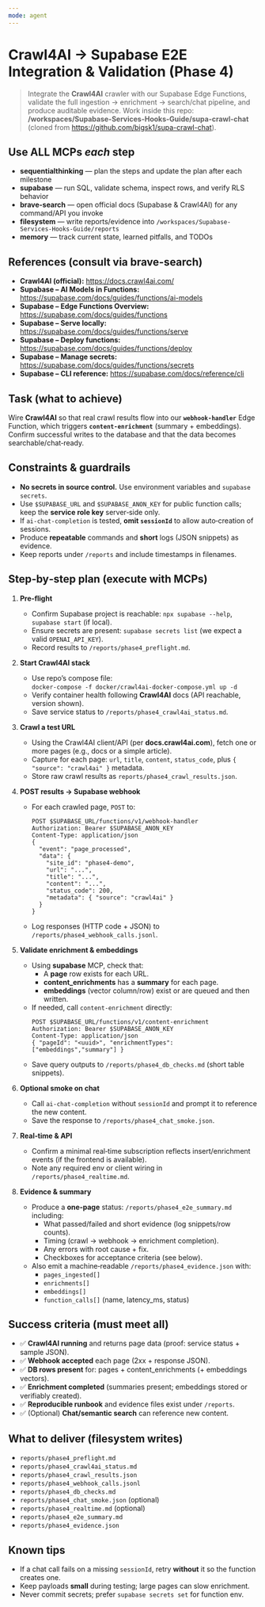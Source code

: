 ```yaml
---
mode: agent
---
```


# Crawl4AI → Supabase E2E Integration & Validation (Phase 4)

> Integrate the **Crawl4AI** crawler with our Supabase Edge Functions, validate the full ingestion → enrichment → search/chat pipeline, and produce auditable evidence. Work inside this repo: **/workspaces/Supabase-Services-Hooks-Guide/supa-crawl-chat** (cloned from https://github.com/bigsk1/supa-crawl-chat).

## Use ALL MCPs *each* step
- **sequentialthinking** — plan the steps and update the plan after each milestone
- **supabase** — run SQL, validate schema, inspect rows, and verify RLS behavior
- **brave-search** — open official docs (Supabase & Crawl4AI) for any command/API you invoke
- **filesystem** — write reports/evidence into `/workspaces/Supabase-Services-Hooks-Guide/reports`
- **memory** — track current state, learned pitfalls, and TODOs

## References (consult via brave-search)
- **Crawl4AI (official):** https://docs.crawl4ai.com/
- **Supabase – AI Models in Functions:** https://supabase.com/docs/guides/functions/ai-models
- **Supabase – Edge Functions Overview:** https://supabase.com/docs/guides/functions
- **Supabase – Serve locally:** https://supabase.com/docs/guides/functions/serve
- **Supabase – Deploy functions:** https://supabase.com/docs/guides/functions/deploy
- **Supabase – Manage secrets:** https://supabase.com/docs/guides/functions/secrets
- **Supabase – CLI reference:** https://supabase.com/docs/reference/cli

## Task (what to achieve)
Wire **Crawl4AI** so that real crawl results flow into our **`webhook-handler`** Edge Function, which triggers **`content-enrichment`** (summary + embeddings). Confirm successful writes to the database and that the data becomes searchable/chat‑ready.

## Constraints & guardrails
- **No secrets in source control.** Use environment variables and `supabase secrets`.
- Use `$SUPABASE_URL` and `$SUPABASE_ANON_KEY` for public function calls; keep the **service role key** server‑side only.
- If `ai-chat-completion` is tested, **omit `sessionId`** to allow auto‑creation of sessions.
- Produce **repeatable** commands and **short** logs (JSON snippets) as evidence.
- Keep reports under `/reports` and include timestamps in filenames.

## Step‑by‑step plan (execute with MCPs)
1) **Pre‑flight**
   - Confirm Supabase project is reachable: `npx supabase --help`, `supabase start` (if local).
   - Ensure secrets are present: `supabase secrets list` (we expect a valid `OPENAI_API_KEY`).
   - Record results to `/reports/phase4_preflight.md`.

2) **Start Crawl4AI stack**
   - Use repo’s compose file:  
     `docker-compose -f docker/crawl4ai-docker-compose.yml up -d`
   - Verify container health following **Crawl4AI** docs (API reachable, version shown).
   - Save service status to `/reports/phase4_crawl4ai_status.md`.

3) **Crawl a test URL**
   - Using the Crawl4AI client/API (per **docs.crawl4ai.com**), fetch one or more pages (e.g., docs or a simple article).
   - Capture for each page: `url`, `title`, `content`, `status_code`, plus `{ "source": "crawl4ai" }` metadata.
   - Store raw crawl results as `reports/phase4_crawl_results.json`.

4) **POST results → Supabase webhook**
   - For each crawled page, `POST` to:
     ```
     POST $SUPABASE_URL/functions/v1/webhook-handler
     Authorization: Bearer $SUPABASE_ANON_KEY
     Content-Type: application/json
     {
       "event": "page_processed",
       "data": {
         "site_id": "phase4-demo",
         "url": "...",
         "title": "...",
         "content": "...",
         "status_code": 200,
         "metadata": { "source": "crawl4ai" }
       }
     }
     ```
   - Log responses (HTTP code + JSON) to `/reports/phase4_webhook_calls.jsonl`.

5) **Validate enrichment & embeddings**
   - Using **supabase** MCP, check that:
     - A **page** row exists for each URL.
     - **content_enrichments** has a **summary** for each page.
     - **embeddings** (vector column/row) exist or are queued and then written.
   - If needed, call `content-enrichment` directly:
     ```
     POST $SUPABASE_URL/functions/v1/content-enrichment
     Authorization: Bearer $SUPABASE_ANON_KEY
     Content-Type: application/json
     { "pageId": "<uuid>", "enrichmentTypes": ["embeddings","summary"] }
     ```
   - Save query outputs to `/reports/phase4_db_checks.md` (short table snippets).

6) **Optional smoke on chat**
   - Call `ai-chat-completion` without `sessionId` and prompt it to reference the new content.
   - Save the response to `/reports/phase4_chat_smoke.json`.

7) **Real‑time & API**
   - Confirm a minimal real‑time subscription reflects insert/enrichment events (if the frontend is available).
   - Note any required env or client wiring in `/reports/phase4_realtime.md`.

8) **Evidence & summary**
   - Produce a **one‑page** status: `/reports/phase4_e2e_summary.md` including:
     - What passed/failed and short evidence (log snippets/row counts).
     - Timing (crawl → webhook → enrichment completion).
     - Any errors with root cause + fix.
     - Checkboxes for acceptance criteria (see below).
   - Also emit a machine‑readable `/reports/phase4_evidence.json` with:
     - `pages_ingested[]`
     - `enrichments[]`
     - `embeddings[]`
     - `function_calls[]` (name, latency_ms, status)

## Success criteria (must meet all)
- ✅ **Crawl4AI running** and returns page data (proof: service status + sample JSON).
- ✅ **Webhook accepted** each page (2xx + response JSON).
- ✅ **DB rows present** for: pages + content_enrichments (+ embeddings vectors).
- ✅ **Enrichment completed** (summaries present; embeddings stored or verifiably created).
- ✅ **Reproducible runbook** and evidence files exist under `/reports`.
- ✅ (Optional) **Chat/semantic search** can reference new content.

## What to deliver (filesystem writes)
- `reports/phase4_preflight.md`
- `reports/phase4_crawl4ai_status.md`
- `reports/phase4_crawl_results.json`
- `reports/phase4_webhook_calls.jsonl`
- `reports/phase4_db_checks.md`
- `reports/phase4_chat_smoke.json` (optional)
- `reports/phase4_realtime.md` (optional)
- `reports/phase4_e2e_summary.md`
- `reports/phase4_evidence.json`

## Known tips
- If a chat call fails on a missing `sessionId`, retry **without** it so the function creates one.
- Keep payloads **small** during testing; large pages can slow enrichment.
- Never commit secrets; prefer `supabase secrets set` for function env.

